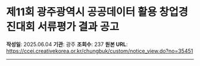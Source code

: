 # 제11회 광주광역시 공공데이터 활용 창업경진대회 서류평가 결과 공고

**작성일**: 2025.06.04
**기관**: 광주
**조회수**: 237
**원본 URL**: https://ccei.creativekorea.or.kr/chungbuk/custom/notice_view.do?no=35451

---


